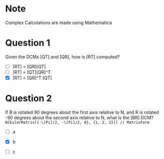 
# Note
Complex Calculations are made using Mathematica
# Question 1

Given the DCMs [QT] and [QR], how is [RT] computed?
- [ ] [RT] = [QR][QT]
- [ ] [RT] = [QT][QR]^T
- [x] [RT] = [QR]^T [QT]

# Question 2
If B is rotated 90 degrees about the first axis relative to N, and R is rotated -90 degrees about the second axis relative to N, what is the [BR] DCM?
`N[EulerMatrix[{-\[Pi]/2, -\[Pi]/2, 0}, {1, 2, 3}]] // MatrixForm`

- [ ] a
- [x] b
- [ ] c

